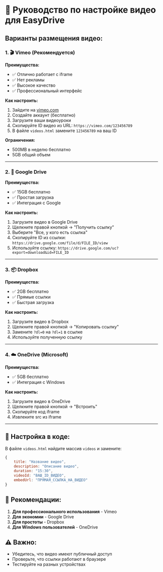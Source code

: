 # 🎥 Руководство по настройке видео для EasyDrive

## Варианты размещения видео:

### 1. 🎬 Vimeo (Рекомендуется)
**Преимущества:**
- ✅ Отлично работает с iframe
- ✅ Нет рекламы
- ✅ Высокое качество
- ✅ Профессиональный интерфейс

**Как настроить:**
1. Зайдите на [vimeo.com](https://vimeo.com)
2. Создайте аккаунт (бесплатно)
3. Загрузите ваши видеоуроки
4. Скопируйте ID видео из URL: `https://vimeo.com/123456789`
5. В файле `videos.html` замените `123456789` на ваш ID

**Ограничения:**
- 500MB в неделю бесплатно
- 5GB общий объем

---

### 2. 📁 Google Drive
**Преимущества:**
- ✅ 15GB бесплатно
- ✅ Простая загрузка
- ✅ Интеграция с Google

**Как настроить:**
1. Загрузите видео в Google Drive
2. Щелкните правой кнопкой → "Получить ссылку"
3. Выберите "Все, у кого есть ссылка"
4. Скопируйте ID из ссылки: `https://drive.google.com/file/d/FILE_ID/view`
5. Используйте ссылку: `https://drive.google.com/uc?export=download&id=FILE_ID`

---

### 3. 📦 Dropbox
**Преимущества:**
- ✅ 2GB бесплатно
- ✅ Прямые ссылки
- ✅ Быстрая загрузка

**Как настроить:**
1. Загрузите видео в Dropbox
2. Щелкните правой кнопкой → "Копировать ссылку"
3. Замените `?dl=0` на `?dl=1` в ссылке
4. Используйте полученную ссылку

---

### 4. ☁️ OneDrive (Microsoft)
**Преимущества:**
- ✅ 5GB бесплатно
- ✅ Интеграция с Windows

**Как настроить:**
1. Загрузите видео в OneDrive
2. Щелкните правой кнопкой → "Встроить"
3. Скопируйте код iframe
4. Извлеките src из iframe

---

## 🔧 Настройка в коде:

В файле `videos.html` найдите массив `videos` и замените:

```javascript
{
    title: "Название видео",
    description: "Описание видео",
    duration: "15:30",
    videoId: "ВАШ_ID_ВИДЕО",
    embedUrl: "ПРЯМАЯ_ССЫЛКА_НА_ВИДЕО"
}
```

## 🎯 Рекомендации:

1. **Для профессионального использования** - Vimeo
2. **Для экономии** - Google Drive
3. **Для простоты** - Dropbox
4. **Для Windows пользователей** - OneDrive

## ⚠️ Важно:

- Убедитесь, что видео имеют публичный доступ
- Проверьте, что ссылки работают в браузере
- Тестируйте на разных устройствах




